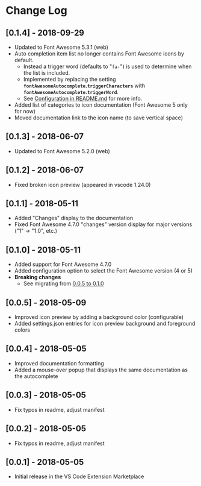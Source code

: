 # Change Log

## [0.1.4] - 2018-09-29
- Updated to Font Awesome 5.3.1 (web)
- Auto completion item list no longer contains Font Awesome icons by default.
   - Instead a trigger word (defaults to "`fa-`") is used to determine when the list is included.
   - Implemented by replacing the setting **`fontAwesomeAutocomplete`.`triggerCharacters`** with **`fontAwesomeAutocomplete`.`triggerWord`**.
   - See [Configuration in README.md](README.md#Configuration) for more info.
- Added list of categories to icon documentation (Font Awesome 5 only for now)
- Moved documentation link to the icon name (to save vertical space) 

## [0.1.3] - 2018-06-07
- Updated to Font Awesome 5.2.0 (web)

## [0.1.2] - 2018-06-07
- Fixed broken icon preview (appeared in vscode 1.24.0)

## [0.1.1] - 2018-05-11
- Added "Changes" display to the documentation
- Fixed Font Awesome 4.7.0 "changes" version display for major versions ("1" -> "1.0", etc.)

## [0.1.0] - 2018-05-11
- Added support for Font Awesome 4.7.0
- Added configuration option to select the Font Awesome version (4 or 5)
- **Breaking changes**
  - See migrating from [0.0.5 to 0.1.0](https://github.com/Janne252/vscode-fontawesome-auto-complete/blob/master/migrations/v0.0.5-to-0.1.0.md)

## [0.0.5] - 2018-05-09
- Improved icon preview by adding a background color (configurable)
- Added settings.json entries for icon preview background and foreground colors

## [0.0.4] - 2018-05-05
- Improved documentation formatting
- Added a mouse-over popup that displays the same documentation as the autocomplete

##  [0.0.3] - 2018-05-05
- Fix typos in readme, adjust manifest

##  [0.0.2] - 2018-05-05
- Fix typos in readme, adjust manifest

##  [0.0.1] - 2018-05-05
- Initial release in the VS Code Extension Marketplace

